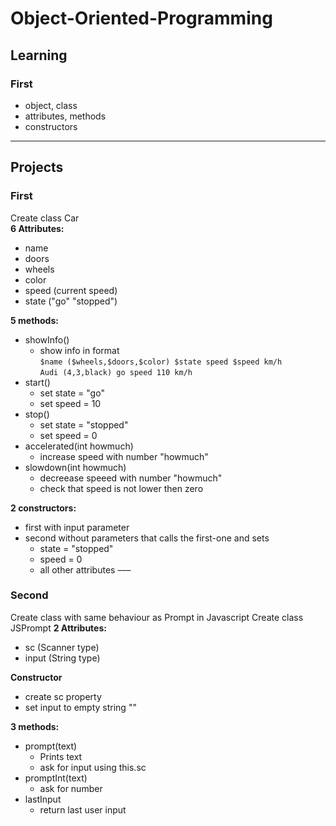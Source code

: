 # Object-Oriented-Programming

## Learning

### First
* object, class
* attributes, methods
* constructors

___
## Projects

### First
Create class Car\
**6 Attributes:**
* name
* doors
* wheels
* color
* speed (current speed)
* state ("go" "stopped")

**5 methods:**
* showInfo()
    * show info in format\
     `$name ($wheels,$doors,$color) $state speed $speed km/h`\
     `Audi (4,3,black) go speed 110 km/h`
* start()
    * set state = "go"
    * set speed = 10
* stop()
    * set state = "stopped"
    * set speed = 0
* accelerated(int howmuch)
    * increase speed with number "howmuch"
* slowdown(int howmuch)
    * decreease speeed with number "howmuch"
    * check that speed is not lower then zero

**2 constructors:**
* first with input parameter
* second without parameters that calls the first-one and sets
    * state = "stopped"
    * speed = 0
    * all other attributes
 –––
 ### Second
 Create class with same behaviour as Prompt in Javascript
 Create class JSPrompt
 **2 Attributes:**
 * sc (Scanner type)
 * input (String type)
 
 **Constructor**
 * create sc property
 * set input to empty string ""
 
 **3 methods:**
 * prompt(text)
    * Prints text
    * ask for input using this.sc
 * promptInt(text)
    * ask for number
 * lastInput
    * return last user input
 
